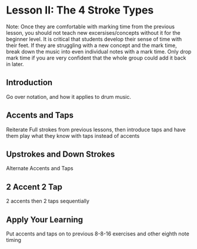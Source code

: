 # Lesson II: The 4 Stroke Types

Note: Once they are comfortable with marking time from the previous lesson, you should not teach new excersises/concepts without it for the beginner level. It is critical that students develop their sense of time with their feet. If they are struggling with a new concept and the mark time, break down the music into even individual notes with a mark time. Only drop mark time if you are very confident that the whole group could add it back in later.

## **Introduction**

Go over notation, and how it applies to drum music.

## Accents and Taps

Reiterate Full strokes from previous lessons, then introduce taps and have them play what they know with taps instead of accents

## Upstrokes and Down Strokes

Alternate Accents and Taps

## 2 Accent 2 Tap

2 accents then 2 taps sequentially 

## Apply Your Learning

Put accents and taps on to previous 8-8-16 exercises and other eighth note timing